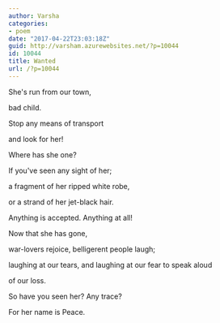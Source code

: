 ```yaml
---
author: Varsha
categories:
- poem
date: "2017-04-22T23:03:18Z"
guid: http://varsham.azurewebsites.net/?p=10044
id: 10044
title: Wanted
url: /?p=10044
---
```


She's run from our town,

bad child.

Stop any means of transport

and look for her!

Where has she one?

If you've seen any sight of her;

a fragment of her ripped white robe,

or a strand of her jet-black hair.

Anything is accepted. Anything at all!

Now that she has gone,

war-lovers rejoice, belligerent people laugh;

laughing at our tears, and laughing at our fear to speak aloud

of our loss.

So have you seen her? Any trace?

For her name is Peace.